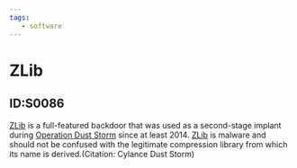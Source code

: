 ```yaml
---
tags:
   - software
---
```

# ZLib
## ID:S0086
[ZLib](software/S0086) is a full-featured backdoor that was used as a second-stage implant during [Operation Dust Storm](campaigns/C0016) since at least 2014. [ZLib](software/S0086) is malware and should not be confused with the legitimate compression library from which its name is derived.(Citation: Cylance Dust Storm)
